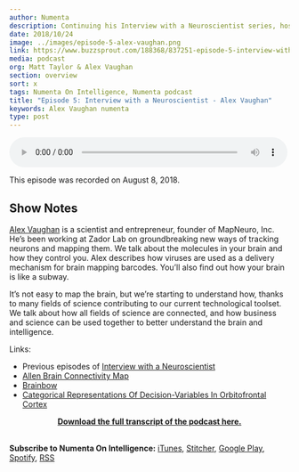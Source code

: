 ```yaml
---
author: Numenta
description: Continuing his Interview with a Neuroscientist series, host Matt Taylor sits down with Alex Vaughan, scientist, entrepreneur, and founder of MapNeuro, Inc. Alex talks about how all fields of science are connected, and how business and science can be used together to better understand the brain and intelligence.
date: 2018/10/24
image: ../images/episode-5-alex-vaughan.png
link: https://www.buzzsprout.com/188368/837251-episode-5-interview-with-a-neuroscientist-alex-vaughan
media: podcast
org: Matt Taylor & Alex Vaughan
section: overview
sort: x
tags: Numenta On Intelligence, Numenta podcast
title: "Episode 5: Interview with a Neuroscientist - Alex Vaughan"
keywords: Alex Vaughan numenta
type: post
---
```


<audio controls preload="metadata" style=" width:500px;"> <source src="https://www.buzzsprout.com/188368/837251-episode-5-interview-with-a-neuroscientist-alex-vaughan.mp3" type="audio/mpeg">Your browser does not support the audio element. </audio>

This episode was recorded on August 8, 2018.

## Show Notes

[Alex Vaughan](https://twitter.com/agvaughan) is a scientist and entrepreneur, founder of MapNeuro, Inc. He’s been working at Zador Lab on groundbreaking new ways of tracking neurons and mapping them. We talk about the molecules in your brain and how they control you. Alex describes how viruses are used as a delivery mechanism for brain mapping barcodes. You’ll also find out how your brain is like a subway.

It’s not easy to map the brain, but we’re starting to understand how, thanks to many fields of science contributing to our current technological toolset. We talk about how all fields of science are connected, and how business and science can be used together to better understand the brain and intelligence.

Links:
* Previous episodes of [Interview with a Neuroscientist](https://www.youtube.com/playlist?list=PL3yXMgtrZmDrzFUcO01dM_5bdej3NYK0G)
* [Allen Brain Connectivity Map](http://connectivity.brain-map.org/)
* [Brainbow](http://cbs.fas.harvard.edu/science/connectome-project/brainbow)
* [Categorical Representations Of Decision-Variables In Orbitofrontal Cortex](https://www.biorxiv.org/content/early/2017/05/09/135707)

<center>

**[Download the full transcript of the podcast here.](/assets/pdf/numenta-on-intelligence-podcast/NOI-Episode-5-Interview-With-a-Neuroscientist-Alex-Vaughan.pdf)**

</center>

<br>**Subscribe to Numenta On Intelligence:**  [iTunes](https://itunes.apple.com/us/podcast/numenta-on-intelligence/id1406940219), [Stitcher](https://www.stitcher.com/podcast/numenta-on-intelligence), [Google Play](https://play.google.com/music/listen?u=1#/ps/Iso5mnblc5aksx4k6etlz5243se), [Spotify](https://open.spotify.com/show/1vH1TuF6HR51D4rYAfF7aT?si=zqpeFHAKRc6H7s9fsabukg), [RSS](https://feeds.buzzsprout.com/188368.rss)
